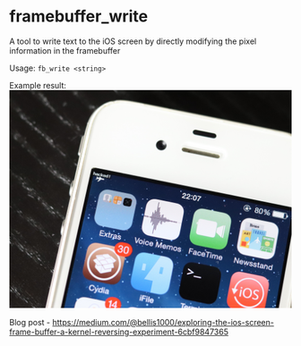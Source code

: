 # framebuffer_write
A tool to write text to the iOS screen by directly modifying the pixel information in the framebuffer

Usage: `fb_write <string>`

Example result:
![](hacked.jpeg)

Blog post - https://medium.com/@bellis1000/exploring-the-ios-screen-frame-buffer-a-kernel-reversing-experiment-6cbf9847365
